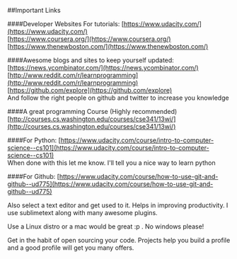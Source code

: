 ##Important Links

####Developer Websites For tutorials:
[https://www.udacity.com/](https://www.udacity.com/)     
[https://www.coursera.org/](https://www.coursera.org/)     
[https://www.thenewboston.com/](https://www.thenewboston.com/)     

####Awesome blogs and sites to keep yourself updated:
[https://news.ycombinator.com/](https://news.ycombinator.com/)     
[http://www.reddit.com/r/learnprogramming](http://www.reddit.com/r/learnprogramming)    
[https://github.com/explore](https://github.com/explore)    
And follow the right people on github and twitter to increase you knowledge

####A great programming Course (Highly recommended)     
[http://courses.cs.washington.edu/courses/cse341/13wi/](http://courses.cs.washington.edu/courses/cse341/13wi/)     


####For Python:
[https://www.udacity.com/course/intro-to-computer-science--cs101](https://www.udacity.com/course/intro-to-computer-science--cs101)       
When done with this let me know. I'll tell you a nice way to learn python

####For Github:
[https://www.udacity.com/course/how-to-use-git-and-github--ud775](https://www.udacity.com/course/how-to-use-git-and-github--ud775)     

Also select a text editor and get used to it. Helps in improving productivity.
I use sublimetext along with many awesome plugins.

Use a Linux distro or a mac would be great :p . No windows please!

Get in the habit of open sourcing your code. Projects help you build a profile and a good profile will get you many offers.
